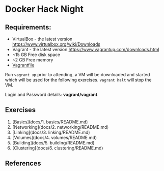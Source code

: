 # Docker Hack Night


## Requirements:

- VirtualBox - the latest version https://www.virtualbox.org/wiki/Downloads
- Vagrant - the latest version https://www.vagrantup.com/downloads.html
- ~15 GB Free disk space
- ~2 GB Free memory
- [Vagrantfile](Vagrantfile)

Run `vagrant up` prior to attending, a VM will be downloaded and started which will be used for the following exercises.  `vagrant halt` will stop the VM.  

Login and Password details: **vagrant/vagrant**.

## Exercises

1. [Basics](docs/1. basics/README.md)
1. [Networking](docs/2. networking/README.md)
1. [Linking](docs/3. linking/README.md)
1. [Volumes](docs/4. volumes/README.md)
1. [Building](docs/5. building/README.md)
1. [Clustering](docs/6. clustering/README.md)

## References

